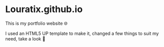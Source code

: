 # Louratix.github.io

This is my portfolio website 🌐

I used an HTML5 UP template to make it, changed a few things to suit my need, take a look 👀
